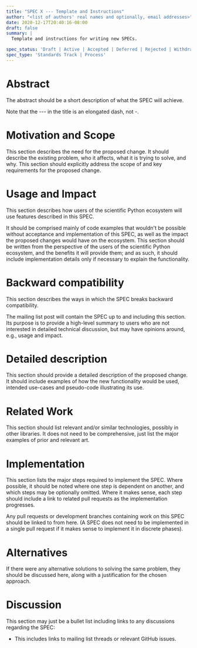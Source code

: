```yaml
---
title: "SPEC X --- Template and Instructions"
author: "<list of authors' real names and optionally, email addresses>"
date: 2020-12-17T20:40:16-08:00
draft: false
summary: |
  Template and instructions for writing new SPECs.

spec_status: 'Draft | Active | Accepted | Deferred | Rejected | Withdrawn | Final | Superseded'
spec_type: 'Standards Track | Process'
---
```


Abstract
========

The abstract should be a short description of what the SPEC will
achieve.

Note that the --- in the title is an elongated dash, not -.

Motivation and Scope
====================

This section describes the need for the proposed change. It should
describe the existing problem, who it affects, what it is trying to
solve, and why. This section should explicitly address the scope of and
key requirements for the proposed change.

Usage and Impact
================

This section describes how users of the scientific Python ecosystem
will use features described in this SPEC.

It should be comprised mainly of code examples that
wouldn\'t be possible without acceptance and implementation of this
SPEC, as well as the impact the proposed changes would have on the
ecosystem. This section should be written from the perspective of the
users of the scientific Python ecosystem, and the benefits it will
provide them; and as such, it should include implementation details
only if necessary to explain the functionality.

Backward compatibility
======================

This section describes the ways in which the SPEC breaks backward
compatibility.

The mailing list post will contain the SPEC up to and including this
section. Its purpose is to provide a high-level summary to users who are
not interested in detailed technical discussion, but may have opinions
around, e.g., usage and impact.

Detailed description
====================

This section should provide a detailed description of the proposed
change. It should include examples of how the new functionality would be
used, intended use-cases and pseudo-code illustrating its use.

Related Work
============

This section should list relevant and/or similar technologies, possibly
in other libraries. It does not need to be comprehensive, just list the
major examples of prior and relevant art.

Implementation
==============

This section lists the major steps required to implement the SPEC. Where
possible, it should be noted where one step is dependent on another, and
which steps may be optionally omitted. Where it makes sense, each step
should include a link to related pull requests as the implementation
progresses.

Any pull requests or development branches containing work on this SPEC
should be linked to from here. (A SPEC does not need to be implemented
in a single pull request if it makes sense to implement it in discrete
phases).

Alternatives
============

If there were any alternative solutions to solving the same problem,
they should be discussed here, along with a justification for the chosen
approach.

Discussion
==========

This section may just be a bullet list including links to any
discussions regarding the SPEC:

-   This includes links to mailing list threads or relevant GitHub
    issues.
